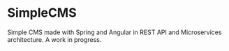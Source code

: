 # SimpleCMS
Simple CMS made with Spring and Angular in REST API and Microservices architecture. A work in progress.
